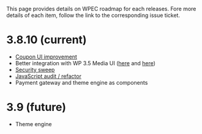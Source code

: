 This page provides details on WPEC roadmap for each releases. Fore more details of each item, follow the link to the corresponding issue ticket.

# 3.8.10 (current)
* [Coupon UI improvement](issues/46)
* Better integration with WP 3.5 Media UI ([here](issues/42) and [here](issues/41))
* [Security sweep](issues/35)
* [JavaScript audit / refactor](issues/39)
* Payment gateway and theme engine as components

# 3.9 (future)
* Theme engine
